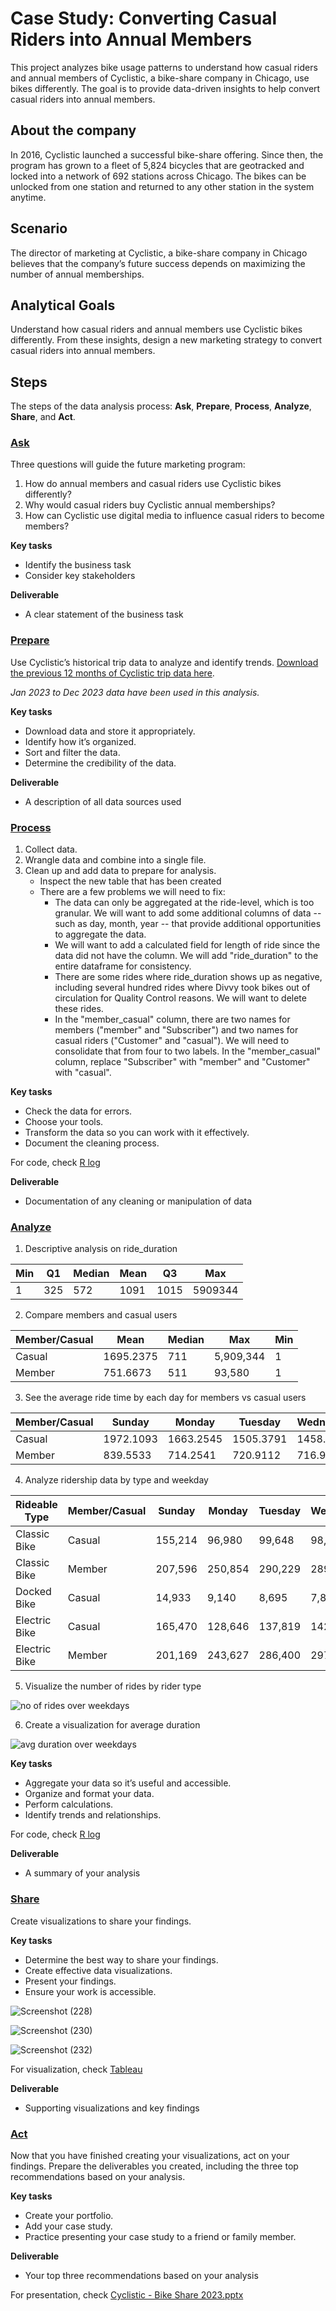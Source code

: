 # Case Study: Converting Casual Riders into Annual Members
This project analyzes bike usage patterns to understand how casual riders and annual members of Cyclistic, a bike-share company in Chicago, use bikes differently. The goal is to provide data-driven insights to help convert casual riders into annual members.

## About the company
In 2016, Cyclistic launched a successful bike-share offering. Since then, the program has grown to a fleet of 5,824 bicycles that are geotracked and locked into a network of 692 stations across Chicago. The bikes can be unlocked from one station and returned to any other station in the system anytime.

## Scenario
The director of marketing at Cyclistic, a bike-share company in Chicago believes that the company’s future success depends on maximizing the number of annual memberships.

## Analytical Goals
Understand how casual riders and annual members use Cyclistic bikes differently. From these insights, design a new marketing strategy to convert casual riders into annual members.

## Steps
The steps of the data analysis process: **Ask**, **Prepare**, **Process**, **Analyze**, **Share**, and **Act**.

### <ins>Ask</ins>
Three questions will guide the future marketing program:
1. How do annual members and casual riders use Cyclistic bikes differently?
2. Why would casual riders buy Cyclistic annual memberships?
3. How can Cyclistic use digital media to influence casual riders to become members?

**Key tasks**
* Identify the business task
* Consider key stakeholders

**Deliverable**
* A clear statement of the business task

### <ins>Prepare</ins>
Use Cyclistic’s historical trip data to analyze and identify trends. [Download the previous 12 months of Cyclistic trip data here](https://divvy-tripdata.s3.amazonaws.com/index.html).

*Jan 2023 to Dec 2023 data have been used in this analysis.*

**Key tasks**
* Download data and store it appropriately.
* Identify how it’s organized.
* Sort and filter the data.
* Determine the credibility of the data.

**Deliverable**
* A description of all data sources used

### <ins>Process</ins>
1. Collect data.
2. Wrangle data and combine into a single file.
3. Clean up and add data to prepare for analysis.
    * Inspect the new table that has been created
    * There are a few problems we will need to fix:
      - The data can only be aggregated at the ride-level, which is too granular. We will want to add some additional columns of data -- such as day, month, year -- that provide additional opportunities to aggregate the data.
      - We will want to add a calculated field for length of ride since the data did not have the column. We will add "ride_duration" to the entire dataframe for consistency.
      - There are some rides where ride_duration shows up as negative, including several hundred rides where Divvy took bikes out of circulation for Quality Control reasons. We will want to delete these rides.
      - In the "member_casual" column, there are two names for members ("member" and "Subscriber") and two names for casual riders ("Customer" and "casual"). We will need to consolidate that from four to two labels. In the "member_casual" column, replace "Subscriber" with "member" and "Customer" with "casual".

**Key tasks**
* Check the data for errors.
* Choose your tools.
* Transform the data so you can work with it effectively.
* Document the cleaning process.

For code, check [R log](https://github.com/04vaishnavi28/Cyclistic-Bike-Share-2023/blob/main/R%20log.txt)

**Deliverable**
* Documentation of any cleaning or manipulation of data

### <ins>Analyze</ins>
1. Descriptive analysis on ride_duration

| Min | Q1  | Median | Mean | Q3  | Max     |
| --- | --- | ------ | ---- | --- | ------- |
| 1   | 325 | 572    | 1091 | 1015| 5909344 |

2. Compare members and casual users

| Member/Casual | Mean     | Median | Max      | Min |
| ------------- | -------- | ------ | -------- | --- |
| Casual        | 1695.2375| 711    | 5,909,344| 1   |
| Member        | 751.6673 | 511    | 93,580   | 1   |

3. See the average ride time by each day for members vs casual users

| Member/Casual | Sunday    | Monday    | Tuesday   | Wednesday | Thursday  | Friday    | Saturday  |
| ------------- | --------- | --------- | --------- | --------- | --------- | --------- | --------- |
| Casual        | 1972.1093 | 1663.2545 | 1505.3791 | 1458.6211 | 1483.8940 | 1636.1457 | 1928.7081 |
| Member        | 839.5533  | 714.2541  | 720.9112  | 716.9467  | 721.2935  | 748.8346  | 836.4458  |

4. Analyze ridership data by type and weekday

| Rideable Type | Member/Casual | Sunday  | Monday  | Tuesday  | Wednesday | Thursday | Friday  | Saturday |
| ------------- | ------------- | ------- | ------- | -------- | --------- | -------- | ------- | -------- |
| Classic Bike  | Casual        | 155,214 | 96,980  | 99,648   | 98,618    | 107,945  | 127,753 | 190,647  |
| Classic Bike  | Member        | 207,596 | 250,854 | 290,229  | 289,138   | 288,459  | 256,942 | 235,808  |
| Docked Bike   | Casual        | 14,933  | 9,140   | 8,695    | 7,870     | 8,913    | 11,450  | 17,286   |
| Electric Bike | Casual        | 165,470 | 128,646 | 137,819  | 142,605   | 153,682  | 172,632 | 202,675  |
| Electric Bike | Member        | 201,169 | 243,627 | 286,400  | 297,227   | 301,027  | 274,561 | 236,950  |

5. Visualize the number of rides by rider type

![no  of rides over weekdays](https://github.com/user-attachments/assets/3c322610-ccca-4452-ab0c-0c2d43157949)

6. Create a visualization for average duration

![avg  duration over weekdays](https://github.com/user-attachments/assets/9745e15f-dd43-4ef5-82a5-ea0fec499b77)

**Key tasks**
* Aggregate your data so it’s useful and accessible.
* Organize and format your data.
* Perform calculations.
* Identify trends and relationships.

For code, check [R log](https://github.com/04vaishnavi28/Cyclistic-Bike-Share-2023/blob/main/R%20log.txt)

**Deliverable**
* A summary of your analysis

### <ins>Share</ins>
Create visualizations to share your findings.

**Key tasks**
* Determine the best way to share your findings.
* Create effective data visualizations.
* Present your findings.
* Ensure your work is accessible.

![Screenshot (228)](https://github.com/user-attachments/assets/fd665285-085b-4b13-9984-f0fe9309b60c)

![Screenshot (230)](https://github.com/user-attachments/assets/08cb63c2-28bb-4264-afcc-b950fd1b09af)

![Screenshot (232)](https://github.com/user-attachments/assets/1aa2bb81-b438-40dd-b552-344111c83987)

For visualization, check [Tableau](https://public.tableau.com/app/profile/vaishnavi.hemadri/viz/Cyclistic-BikeShare2023/Dashboard1)

**Deliverable**
* Supporting visualizations and key findings

### <ins>Act</ins>
Now that you have finished creating your visualizations, act on your findings. Prepare the deliverables you created, including the three top recommendations based on your analysis.

**Key tasks**
* Create your portfolio.
* Add your case study.
* Practice presenting your case study to a friend or family member.

**Deliverable**
* Your top three recommendations based on your analysis

For presentation, check [Cyclistic - Bike Share 2023.pptx](https://github.com/user-attachments/files/17266699/Cyclistic.-.Bike.Share.2023.pptx)
